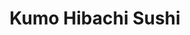 ---
layout: place
title: "Kumo Hibachi Sushi"
permalink: /georgia/marietta/kumo-hibachi-sushi.html
stateAbbr: GA
stateName: Georgia
cityName: Marietta
seo:
  name: "Kumo Hibachi Sushi"
  type: Restaurant
  links: http://www.kumomarietta.com/
description: "Relaxed, contemporary Japanese place offering sushi rolls & grilled fare, plus lunch specials. Looking for sushi in Marietta, Georgia? Check out Kumo Hibachi..."
place_id: ChIJsRgi_DsT9YgRNewJDMaBglc
photos:
  - name: >-
      places/ChIJsRgi_DsT9YgRNewJDMaBglc/photos/AeeoHcJWq3x-iywk3i1clrgW1jhL91mX2gyMlDdfKNcH_Q5y4kYSodEHvNu-F1gZoAJ2NqvAV8mG7pBqoNT4xqFmO19Rdgxg7Hw3R8NIS7EaLDHiS62je5VHDYVROMl80ZPVhNXFVdS-vK837zStmEeNoaacQ-12YzorlrPNqSht20j1W0G4yA5vytZNM0daxc5GVFD_jZnqabcebtHAZM44Okiocr2-vmFChDIB5tqTUbbgLW5TOJ0g48pzNrUUMonKgi-5pbGPzyebmiJoRfoMCjUo3XsNNuGIf-rGisUpeTG_cA
    widthPx: 1024
    heightPx: 768
    authorAttributions:
      - displayName: Kumo Hibachi Sushi
        uri: https://maps.google.com/maps/contrib/105895200239051347787
        photoUri: >-
          https://lh3.googleusercontent.com/a-/ALV-UjV06fDkpmDbFdSNlA2NZX_f_HOVJSTm7jWWJ0rP3A8EbL-JJcE=s100-p-k-no-mo
    flagContentUri: >-
      https://www.google.com/local/imagery/report/?cb_client=maps_api_places.places_api&image_key=!1e10!2sAF1QipP4CpAgKwADEajvs07YsD11E00F3PdU66TosBPE&hl=en-US
    googleMapsUri: >-
      https://www.google.com/maps/place//data=!3m4!1e2!3m2!1sAF1QipP4CpAgKwADEajvs07YsD11E00F3PdU66TosBPE!2e10!4m2!3m1!1s0x88f5133bfc2218b1:0x578281c60c09ec35
  - name: >-
      places/ChIJsRgi_DsT9YgRNewJDMaBglc/photos/AeeoHcKteZNUu0NAhGWDVchb54idYpMuqazazNpOr-ZJz9weL9_TDuCW6Hw9aqpa6qlRgtnDUhzPHtKc1kTTIe6M--byTWC_8-akXg58cxKokkSDPuVzH6hjTKShe4pCBVDLkyXFbu8eCRn62uwBAK8ZsaN__BlumoZjnqTrudoJJv5Jxot5njfOtWaZ6c1--mRLOOEQyOt3nS_rredWBstAha0EXslnQaDOPH8ezzbKLS9EIK-GMSfHeoqFGiX-6jjxT5hH77T97jqhDg2hn9NSXGdSI-4GX1EEOWav8Y7mDSxJ2Q
    widthPx: 4032
    heightPx: 3024
    authorAttributions:
      - displayName: Kumo Hibachi Sushi
        uri: https://maps.google.com/maps/contrib/105895200239051347787
        photoUri: >-
          https://lh3.googleusercontent.com/a-/ALV-UjV06fDkpmDbFdSNlA2NZX_f_HOVJSTm7jWWJ0rP3A8EbL-JJcE=s100-p-k-no-mo
    flagContentUri: >-
      https://www.google.com/local/imagery/report/?cb_client=maps_api_places.places_api&image_key=!1e10!2sAF1QipOQQttAfc_kISNru-vR6m2Eh_RDKq9VbXl11Qh5&hl=en-US
    googleMapsUri: >-
      https://www.google.com/maps/place//data=!3m4!1e2!3m2!1sAF1QipOQQttAfc_kISNru-vR6m2Eh_RDKq9VbXl11Qh5!2e10!4m2!3m1!1s0x88f5133bfc2218b1:0x578281c60c09ec35
  - name: >-
      places/ChIJsRgi_DsT9YgRNewJDMaBglc/photos/AeeoHcK4diJX-vrZf0UEE5hWXzLvCd0P17YtzbX7KVaybU5owG2CRgcep7_lUPe7rm9RlkL7tzjdJXp36P4D9iz_2DoharB59MVMjbRawrnqkjGCJ1iSEt8mKYcnx0wiK722SJhZp-5lYaPGFg7_2GIngzaGy0u9OvGrbJUFKXbEo8DXCUgqyHqQ4fqjz9kBh8PN6G2janZuCCRuV7ikFwwfOpKXx5US9zG4AMOtsEbDB2Q0HQScTUYyKnX9bkmMmjjfAZIO9ZMFP7rVoT2UiBfCX4hRPOSwcq9zc4mmJxlQGstAoRfFj3ZYbwLTWypw9_Ms3kjHQtrOP33syj7ccw65WUxb-CTi4158NgD_CsOynvdpxH7KTBmn3hb8u9tBzK3ozjQJ22cYXBoaeeJWCVUFd8VfRyMTZVNEz0i6Sjgr86Ao5GW0
    widthPx: 3024
    heightPx: 4032
    authorAttributions:
      - displayName: David Nadal
        uri: https://maps.google.com/maps/contrib/106842356131321253665
        photoUri: >-
          https://lh3.googleusercontent.com/a-/ALV-UjXm2dKuJxpkEUg6PwkA-sC1U_KqWWDLhcjBNIH2p6KMB5DEYXk=s100-p-k-no-mo
    flagContentUri: >-
      https://www.google.com/local/imagery/report/?cb_client=maps_api_places.places_api&image_key=!1e10!2sCIHM0ogKEICAgIDhjsbwsAE&hl=en-US
    googleMapsUri: >-
      https://www.google.com/maps/place//data=!3m4!1e2!3m2!1sCIHM0ogKEICAgIDhjsbwsAE!2e10!4m2!3m1!1s0x88f5133bfc2218b1:0x578281c60c09ec35
  - name: >-
      places/ChIJsRgi_DsT9YgRNewJDMaBglc/photos/AeeoHcLlr8bnJk_uwQxwSUvZjwGzgeEiW9xJspxhpn2K9IIuKtcuS-zE-iNoQiXTnksZYOaD0aTY8Yl2Ka_3rOjVFcGWzi9_6jjtm-RuRWaB2mNEYkG7nm50nKlIdjvAHva6Xxjo36ZwPnbtdchHvXifD4N_445WY7LVwAz9lvu_38eUFXDbdVdYdMFr6TBIfFWtjHcbKbOb-nVswgGOiGmxzT8nB0t2i3BWYrW3PF4co5ZtACAYcI8CRE5Ga_nExokz4s-GjLVbKJ19OfGn5EXC4egfWn9nGhI7LtIJRGx8uJgCg7ShTG0U2kwflOBQLf6WnuAoUZ16QkCvrI7Apj7t0XK93WyUKnpdCy99OcqlsWfjcQONBZdfjz0Kebx1wU0kDfDL2norgJMoSl1HTUnQYCO_GtHCFBfRBNCqE-smy7E
    widthPx: 4800
    heightPx: 3600
    authorAttributions:
      - displayName: Lizbeth Baños
        uri: https://maps.google.com/maps/contrib/110657587293394536582
        photoUri: >-
          https://lh3.googleusercontent.com/a-/ALV-UjWxrOuR82M_k7Iu7uWovZ6w3-yqO5AyQao2F9ZwVTGxtlFbGey_NQ=s100-p-k-no-mo
    flagContentUri: >-
      https://www.google.com/local/imagery/report/?cb_client=maps_api_places.places_api&image_key=!1e10!2sCIHM0ogKEICAgICN_vaMRQ&hl=en-US
    googleMapsUri: >-
      https://www.google.com/maps/place//data=!3m4!1e2!3m2!1sCIHM0ogKEICAgICN_vaMRQ!2e10!4m2!3m1!1s0x88f5133bfc2218b1:0x578281c60c09ec35
  - name: >-
      places/ChIJsRgi_DsT9YgRNewJDMaBglc/photos/AeeoHcKF6_br4UTPnotKl8kElpcDpd_d_xQSUKWDaI2jUALUDn0Inqdb-VFUSgd9RWfTWDLfDVWqmOnSwOKtcW_W39YCKCrZMsrn4IMxTmfqJfVlKekLS5pqS2v3NDpau_9wLds68jYGthWfl3G7Jg9fFfnAcDh9scqShiw-E6SCvZJJp-K20LLDyTv09MnuGWCcoM_MjFPXEGty9OlTSlUtP3P8mGaPRdZNKEUD3j7xKl3k1DODTyBVQ7WJ7hzPxZupaLDoHLvyQJHyxwvlPNUXESnJH0zL4E7_LGSVqgpmULnL2A
    widthPx: 4032
    heightPx: 3024
    authorAttributions:
      - displayName: Kumo Hibachi Sushi
        uri: https://maps.google.com/maps/contrib/105895200239051347787
        photoUri: >-
          https://lh3.googleusercontent.com/a-/ALV-UjV06fDkpmDbFdSNlA2NZX_f_HOVJSTm7jWWJ0rP3A8EbL-JJcE=s100-p-k-no-mo
    flagContentUri: >-
      https://www.google.com/local/imagery/report/?cb_client=maps_api_places.places_api&image_key=!1e10!2sAF1QipOE0nRTPcFpPTPudOfkaIzF3hEr9INIBk2zaN9D&hl=en-US
    googleMapsUri: >-
      https://www.google.com/maps/place//data=!3m4!1e2!3m2!1sAF1QipOE0nRTPcFpPTPudOfkaIzF3hEr9INIBk2zaN9D!2e10!4m2!3m1!1s0x88f5133bfc2218b1:0x578281c60c09ec35
  - name: >-
      places/ChIJsRgi_DsT9YgRNewJDMaBglc/photos/AeeoHcL5b32Tu8bHtbnFX8oiNJPD8RS19PG4Eew3DZTWt37ktpocsAX51LyPwRh2kL8mT6PlQ5ERNy9O4DtPrt1u3ezX0l1j-1e8r7bCPUsr5U87OkpWynPiL7za88l2af_9xlOyGhnloIMtN5tvXdq0ncvLkJKa4YentAfrGXlWFuvLRITnV49GvMMmoPc-lT2BK0fuMvcf_JttlOsdOXYd4Wj7fzIK-5kMt_caKQWPE8XoQw9L3rft3GtxxQRmXglTRH5k25Lrg-zmbvBwyTnUhDBFAY2h3rdttSWcegZgUOnhwA
    widthPx: 4032
    heightPx: 3024
    authorAttributions:
      - displayName: Kumo Hibachi Sushi
        uri: https://maps.google.com/maps/contrib/105895200239051347787
        photoUri: >-
          https://lh3.googleusercontent.com/a-/ALV-UjV06fDkpmDbFdSNlA2NZX_f_HOVJSTm7jWWJ0rP3A8EbL-JJcE=s100-p-k-no-mo
    flagContentUri: >-
      https://www.google.com/local/imagery/report/?cb_client=maps_api_places.places_api&image_key=!1e10!2sAF1QipNK6501uS7GCQJpEu3_l42F-sri6OWqBZ8OcETQ&hl=en-US
    googleMapsUri: >-
      https://www.google.com/maps/place//data=!3m4!1e2!3m2!1sAF1QipNK6501uS7GCQJpEu3_l42F-sri6OWqBZ8OcETQ!2e10!4m2!3m1!1s0x88f5133bfc2218b1:0x578281c60c09ec35
  - name: >-
      places/ChIJsRgi_DsT9YgRNewJDMaBglc/photos/AeeoHcISwckVlRT8EdZlKoI5_xzrEtZFy3bsdwxLy5QHoue3bP9GHLqolyZljwK_sK9eUCLqw1I9TSV3pgncwmHPljwUIrjaWKTbHR9s1s6W8vBikUV9e89UgsKzDDTtXCPimMqGP5SoADdz_Ye3ze1xMg7N6-kX8E8iurF1LrS04RHRoQv25W5qQ7UGWU-yMhg9BYUW2XO31Q77I0FbEZX2WhCAkup_FagMXf6SiWO6vgcW5oaRbZCmgKswthW7OvvTMm1dpHPWGM6fcPJB4lTsbuKFUFFWmTIqfkTzlbHMNEoc87WIELTgEB1VvpB-NsTk-8p7okeg3J5s7VAoZ3cS1mOUP7YC6wd8yNFqUEUQWN8bgymJPW0UUm8rMaN_KUNWy16mqnokm0nmE9PjjOiafOipftTFxv1EjV00XZ4OFP7CMePN-WULgdLGpwRJgA
    widthPx: 2268
    heightPx: 4032
    authorAttributions:
      - displayName: kimberlee smith
        uri: https://maps.google.com/maps/contrib/115679917189844733777
        photoUri: >-
          https://lh3.googleusercontent.com/a-/ALV-UjVWXKujD7Xu1osnGPQZzT-EisARkKEcp9YFgXaQIayVFknsIBqE9w=s100-p-k-no-mo
    flagContentUri: >-
      https://www.google.com/local/imagery/report/?cb_client=maps_api_places.places_api&image_key=!1e10!2sCIABIhAA3ilWBQrfaGfcnB0AChKx&hl=en-US
    googleMapsUri: >-
      https://www.google.com/maps/place//data=!3m4!1e2!3m2!1sCIABIhAA3ilWBQrfaGfcnB0AChKx!2e10!4m2!3m1!1s0x88f5133bfc2218b1:0x578281c60c09ec35
  - name: >-
      places/ChIJsRgi_DsT9YgRNewJDMaBglc/photos/AeeoHcLcqyD8-OxWyoF9C_wZb7FgakQdxHRUGiljT8DS0fjW8OJQlzQvfytBc9G6C01JHDEaFmt1lL4j6YF6RlZ17BH78WqyeMP9bMKQ2APBMt_29f1t4ysvPUUrvNGucyMDSzT3SUkuUB50aB_0h6DvnALF9sp9ATr5N18VxjSA-S2pfbBD2VlJGl_1xDUnnH7DwJBUVZuW2kirzVBcXIPGxhBRrrzToB19UJg3XMAAMSoVLR1FD1P6UMBa_EtrGzpSASfAzp3ub4ONO3GA7f8x6tct2uExhr305PQpnriar8uzOw5_qPpyx2N6w1LAyiGB2BwD69JQCUJOxnXJuTzJ_KXJjfYUot54Ipg9OpW0UY5xI176baByKd7WeVk4YhOdhXyeOwxRJNBm5K5FmczNMqgRwwbx_gyxLOmr1E7mtzY3Gg
    widthPx: 4000
    heightPx: 3000
    authorAttributions:
      - displayName: Nataly Rodríguez
        uri: https://maps.google.com/maps/contrib/109814374489522696985
        photoUri: >-
          https://lh3.googleusercontent.com/a-/ALV-UjXMCf0F4TIrKo6iaA-iFzMct2ieVssdxts8w8CIXW0tlvB1F12oVQ=s100-p-k-no-mo
    flagContentUri: >-
      https://www.google.com/local/imagery/report/?cb_client=maps_api_places.places_api&image_key=!1e10!2sCIHM0ogKEICAgID-jNPlMg&hl=en-US
    googleMapsUri: >-
      https://www.google.com/maps/place//data=!3m4!1e2!3m2!1sCIHM0ogKEICAgID-jNPlMg!2e10!4m2!3m1!1s0x88f5133bfc2218b1:0x578281c60c09ec35
  - name: >-
      places/ChIJsRgi_DsT9YgRNewJDMaBglc/photos/AeeoHcJ1yfF-SQTnlVxiPGr1MZ9tuMRIu7RNXrm_UWH1vIcKAb9OEHy_j8HKjm4XF6pz00GbIkmbefd7L5t6EKeFJM9DD6KL42nUIDfHcS4qAmf9YAmHTAuIe6HagClTsG0PAbfXLtAdQ5sDCjp5i8cCEm65pOC6xxKWla_yN_rs0LTjB8TRo0n2-LjHRZ4BOYhTNCwLDLQ65hhrTWV9aQrK8yGITsU3cnwR9Ud-blphyvUXD3Csvn3tK1Yk4XODgEoztefupphLFlSrEH24oddxZTthB8oYc07MkB6zEdcKakZ1u8qHWtm6Q54qLx__UmkdPDRMcLA22kCtbErmX6hVDNU7WBuDXH6XzkwtxYjkA2nUgZtO_FJTIi-SgiFGjRm8oAA8jef0jqk93wbCzaKf3g3s6rvn7OAbO8IpYm1tXizhBEk
    widthPx: 1170
    heightPx: 1587
    authorAttributions:
      - displayName: Brianna Black
        uri: https://maps.google.com/maps/contrib/115722524752691765584
        photoUri: >-
          https://lh3.googleusercontent.com/a-/ALV-UjUgllLz74A0Ihi67rb3XgKQC11uHQf9_3-ZXxJAlgdpDYnVFk__=s100-p-k-no-mo
    flagContentUri: >-
      https://www.google.com/local/imagery/report/?cb_client=maps_api_places.places_api&image_key=!1e10!2sCIHM0ogKEICAgICdwaz1ygE&hl=en-US
    googleMapsUri: >-
      https://www.google.com/maps/place//data=!3m4!1e2!3m2!1sCIHM0ogKEICAgICdwaz1ygE!2e10!4m2!3m1!1s0x88f5133bfc2218b1:0x578281c60c09ec35
  - name: >-
      places/ChIJsRgi_DsT9YgRNewJDMaBglc/photos/AeeoHcJOKyybAksgudaTai07Z0qxf70DigLTEMQ-hAyx-pg1luqYBz8tiwXqkePDgp7gwzafeY-fza3iCPQECYh1Mh96stP1yKkgiphIh3Lykp6a68hU3MZ_kpEsbU14867R1GbNYC_ejebWb6lYW955liIovPR2azP7HDsXEUx_x-HIoKwTxPeplXXU__JRUSwnDvmz4B5ei16EVP_ShzQkk1Z4fAa42pxS14P5f3dNR5cXCeDvRam7h8cFxjwXz-WwP0AoMbxqsKg9Ab8v5icm-8jDUjYHAGCCeP2M86S4cly3W9aH-D2YwsGdjJf0_HJaiQ5KMuH8-UI1vlq3BCBWORMrH6BjYDcRE7okY2sFopKcTh3wunyJ0x2HReyWzujv7nicZe7IaHjn9aJ0X8Y_3ywAmDrbHYjnKXAX6vIYW9wLEA
    widthPx: 1170
    heightPx: 878
    authorAttributions:
      - displayName: Jarrod Bryson
        uri: https://maps.google.com/maps/contrib/116003668099104872799
        photoUri: >-
          https://lh3.googleusercontent.com/a-/ALV-UjWp6lWm-OxMri8muUuGDW0iGqeoUpktWzFxc3_NeCPqGeinSxbA=s100-p-k-no-mo
    flagContentUri: >-
      https://www.google.com/local/imagery/report/?cb_client=maps_api_places.places_api&image_key=!1e10!2sCIHM0ogKEICAgIDim_WZHQ&hl=en-US
    googleMapsUri: >-
      https://www.google.com/maps/place//data=!3m4!1e2!3m2!1sCIHM0ogKEICAgIDim_WZHQ!2e10!4m2!3m1!1s0x88f5133bfc2218b1:0x578281c60c09ec35
address: '2595 Sandy Plains Rd #103, Marietta, GA 30066, USA'
street: '2595 Sandy Plains Rd #103'
city: Marietta
state: GA
zip: '30066'
country: USA
neighborhood: null
latitude: '34.013988'
longitude: '-84.495758'
accessibility_options:
  wheelchairAccessibleParking: true
  wheelchairAccessibleEntrance: true
  wheelchairAccessibleRestroom: true
  wheelchairAccessibleSeating: true
business_status: OPERATIONAL
name: Kumo Hibachi Sushi
google_maps_links:
  directionsUri: >-
    https://www.google.com/maps/dir//''/data=!4m7!4m6!1m1!4e2!1m2!1m1!1s0x88f5133bfc2218b1:0x578281c60c09ec35!3e0
  placeUri: https://maps.google.com/?cid=6305745115877600309
  writeAReviewUri: >-
    https://www.google.com/maps/place//data=!4m3!3m2!1s0x88f5133bfc2218b1:0x578281c60c09ec35!12e1
  reviewsUri: >-
    https://www.google.com/maps/place//data=!4m4!3m3!1s0x88f5133bfc2218b1:0x578281c60c09ec35!9m1!1b1
  photosUri: >-
    https://www.google.com/maps/place//data=!4m3!3m2!1s0x88f5133bfc2218b1:0x578281c60c09ec35!10e5
primary_type: Japanese Restaurant
opening_hours:
  regular: null
  current: null
secondary_opening_hours:
  regular:
    weekdayDescriptions: null
    type: null
  current:
    weekdayDescriptions: null
    type: null
phone: (770) 575-2822
price_level: PRICE_LEVEL_MODERATE
price_range: null
rating: '4.3'
rating_count: 580
website: http://www.kumomarietta.com/
reviews:
  - name: >-
      places/ChIJsRgi_DsT9YgRNewJDMaBglc/reviews/ChdDSUhNMG9nS0VJQ0FnSUNfcF9lNndRRRAB
    relativePublishTimeDescription: 2 months ago
    rating: 4
    text:
      text: >-
        As much as I did enjoy kumo and is delicious food fast and friendly
        service and great decor I have to give it a four. I believe you all have
        a great restaurant but I believe that there's still room for improvement
        wherever there may be. I will recommend to friends and family but with
        so many Asian food options hard to say that I would specifically return
        to this restaurant, I had a lunch hibachi filling but the chicken left
        something to be desired for some reason. 15$ tab with lunch menu and
        additional priced drink. 4/5 would recommend
      languageCode: en
    originalText:
      text: >-
        As much as I did enjoy kumo and is delicious food fast and friendly
        service and great decor I have to give it a four. I believe you all have
        a great restaurant but I believe that there's still room for improvement
        wherever there may be. I will recommend to friends and family but with
        so many Asian food options hard to say that I would specifically return
        to this restaurant, I had a lunch hibachi filling but the chicken left
        something to be desired for some reason. 15$ tab with lunch menu and
        additional priced drink. 4/5 would recommend
      languageCode: en
    authorAttribution:
      displayName: Michael “DG Bambino” Tomlin
      uri: https://www.google.com/maps/contrib/101580451824102933883/reviews
      photoUri: >-
        https://lh3.googleusercontent.com/a-/ALV-UjWP0e3tvXPiDzXz__xrS98EoEnji0N7QbediRxchc1_48YRn3FX6w=s128-c0x00000000-cc-rp-mo-ba4
    publishTime: '2025-01-19T15:34:28.412980Z'
    flagContentUri: >-
      https://www.google.com/local/review/rap/report?postId=ChdDSUhNMG9nS0VJQ0FnSUNfcF9lNndRRRAB&d=17924085&t=1
    googleMapsUri: >-
      https://www.google.com/maps/reviews/data=!4m6!14m5!1m4!2m3!1sChdDSUhNMG9nS0VJQ0FnSUNfcF9lNndRRRAB!2m1!1s0x88f5133bfc2218b1:0x578281c60c09ec35
  - name: >-
      places/ChIJsRgi_DsT9YgRNewJDMaBglc/reviews/ChdDSUhNMG9nS0VJQ0FnSURmeE9fMDBRRRAB
    relativePublishTimeDescription: 3 months ago
    rating: 5
    text:
      text: >-
        Recently renovated, Kumo is a gem! They are very helpful for gluten
        friendly options! They have gluten free soy sauce. It’s a quiet, relaxed
        atmosphere. The food is fast and the presentation is good. They have
        great sushi! The 3VS3 roll is amazing. My husband and kids enjoy the
        hibachi. They don’t cook in front of you but we actually prefer that.
      languageCode: en
    originalText:
      text: >-
        Recently renovated, Kumo is a gem! They are very helpful for gluten
        friendly options! They have gluten free soy sauce. It’s a quiet, relaxed
        atmosphere. The food is fast and the presentation is good. They have
        great sushi! The 3VS3 roll is amazing. My husband and kids enjoy the
        hibachi. They don’t cook in front of you but we actually prefer that.
      languageCode: en
    authorAttribution:
      displayName: Brittany Gill
      uri: https://www.google.com/maps/contrib/106771258269420852602/reviews
      photoUri: >-
        https://lh3.googleusercontent.com/a-/ALV-UjU1hxXOx36ms0moFH3mR0aT9YKy1reNVci8FcDdhJxGmqJAUJN96g=s128-c0x00000000-cc-rp-mo
    publishTime: '2025-01-04T00:52:02.740230Z'
    flagContentUri: >-
      https://www.google.com/local/review/rap/report?postId=ChdDSUhNMG9nS0VJQ0FnSURmeE9fMDBRRRAB&d=17924085&t=1
    googleMapsUri: >-
      https://www.google.com/maps/reviews/data=!4m6!14m5!1m4!2m3!1sChdDSUhNMG9nS0VJQ0FnSURmeE9fMDBRRRAB!2m1!1s0x88f5133bfc2218b1:0x578281c60c09ec35
  - name: >-
      places/ChIJsRgi_DsT9YgRNewJDMaBglc/reviews/ChZDSUhNMG9nS0VJQ0FnTUNJclBMR1NBEAE
    relativePublishTimeDescription: a week ago
    rating: 5
    text:
      text: >-
        Tried Kumo Hibachi Sushi for the first time tonight.  Got takeout and
        decided to try the hibachi chicken with fried rice and couldn’t help
        myself from adding a sushi roll as well (went with the M16 roll).


        The portions were plenty and I wasn’t able to finish everything, but I
        definitely ordered more than I normally would because I wanted to give a
        couple of different things a try.  I’m very glad I added the sushi
        because it was incredible, but the fried rice was delicious too.


        Definitely recommend and will be coming back in the future!
      languageCode: en
    originalText:
      text: >-
        Tried Kumo Hibachi Sushi for the first time tonight.  Got takeout and
        decided to try the hibachi chicken with fried rice and couldn’t help
        myself from adding a sushi roll as well (went with the M16 roll).


        The portions were plenty and I wasn’t able to finish everything, but I
        definitely ordered more than I normally would because I wanted to give a
        couple of different things a try.  I’m very glad I added the sushi
        because it was incredible, but the fried rice was delicious too.


        Definitely recommend and will be coming back in the future!
      languageCode: en
    authorAttribution:
      displayName: Ashton Hollingsworth
      uri: https://www.google.com/maps/contrib/112498846496135535460/reviews
      photoUri: >-
        https://lh3.googleusercontent.com/a-/ALV-UjXpe8vghuwcUgTTqoZXkhLZAdW40tDy8fyJpoQI0AMynnl6YP8b=s128-c0x00000000-cc-rp-mo
    publishTime: '2025-03-31T00:35:14.922086Z'
    flagContentUri: >-
      https://www.google.com/local/review/rap/report?postId=ChZDSUhNMG9nS0VJQ0FnTUNJclBMR1NBEAE&d=17924085&t=1
    googleMapsUri: >-
      https://www.google.com/maps/reviews/data=!4m6!14m5!1m4!2m3!1sChZDSUhNMG9nS0VJQ0FnTUNJclBMR1NBEAE!2m1!1s0x88f5133bfc2218b1:0x578281c60c09ec35
  - name: >-
      places/ChIJsRgi_DsT9YgRNewJDMaBglc/reviews/ChZDSUhNMG9nS0VJQ0FnTURJcU8tTFNREAE
    relativePublishTimeDescription: a week ago
    rating: 5
    text:
      text: >-
        The food was great! Although, I wish that the hibachi was a little bit
        more expanded in a way. Besides that there were very few errors in the
        order and the service was great.
      languageCode: en
    originalText:
      text: >-
        The food was great! Although, I wish that the hibachi was a little bit
        more expanded in a way. Besides that there were very few errors in the
        order and the service was great.
      languageCode: en
    authorAttribution:
      displayName: Kekeli Ayim
      uri: https://www.google.com/maps/contrib/112703792116901545313/reviews
      photoUri: >-
        https://lh3.googleusercontent.com/a-/ALV-UjUZm9wpS_akxJ1cp8mHamVrGkEHDYzQzCh2WLrPYCr8yEJdB5of=s128-c0x00000000-cc-rp-mo
    publishTime: '2025-04-06T17:44:51.923075Z'
    flagContentUri: >-
      https://www.google.com/local/review/rap/report?postId=ChZDSUhNMG9nS0VJQ0FnTURJcU8tTFNREAE&d=17924085&t=1
    googleMapsUri: >-
      https://www.google.com/maps/reviews/data=!4m6!14m5!1m4!2m3!1sChZDSUhNMG9nS0VJQ0FnTURJcU8tTFNREAE!2m1!1s0x88f5133bfc2218b1:0x578281c60c09ec35
  - name: >-
      places/ChIJsRgi_DsT9YgRNewJDMaBglc/reviews/ChdDSUhNMG9nS0VJQ0FnSURYcGRteW93RRAB
    relativePublishTimeDescription: 5 months ago
    rating: 5
    text:
      text: >-
        Great cozy atmosphere. My husband and I have been looking for a good
        sushi spot for the last 2 years. This is the first place we have decided
        is our spot! Last time we came my husband ordered a roll he did not
        like. (Not the restaurants fault but his) they saw he didn’t eat it and
        sweetly didn’t charge. Great service and we will be coming back many
        more times
      languageCode: en
    originalText:
      text: >-
        Great cozy atmosphere. My husband and I have been looking for a good
        sushi spot for the last 2 years. This is the first place we have decided
        is our spot! Last time we came my husband ordered a roll he did not
        like. (Not the restaurants fault but his) they saw he didn’t eat it and
        sweetly didn’t charge. Great service and we will be coming back many
        more times
      languageCode: en
    authorAttribution:
      displayName: Sydney Kronauge
      uri: https://www.google.com/maps/contrib/100179366533977402049/reviews
      photoUri: >-
        https://lh3.googleusercontent.com/a/ACg8ocJYU53f3UBjmOpeTp81r7clvtAIQ31MJKWt66QcWsxJLC1DB3g=s128-c0x00000000-cc-rp-mo
    publishTime: '2024-10-29T17:01:59.678069Z'
    flagContentUri: >-
      https://www.google.com/local/review/rap/report?postId=ChdDSUhNMG9nS0VJQ0FnSURYcGRteW93RRAB&d=17924085&t=1
    googleMapsUri: >-
      https://www.google.com/maps/reviews/data=!4m6!14m5!1m4!2m3!1sChdDSUhNMG9nS0VJQ0FnSURYcGRteW93RRAB!2m1!1s0x88f5133bfc2218b1:0x578281c60c09ec35
parking_options:
  freeParkingLot: true
  freeStreetParking: true
  valetParking: false
payment_options:
  acceptsCreditCards: true
  acceptsDebitCards: true
  acceptsCashOnly: false
  acceptsNfc: true
allow_dogs: null
curbside_pickup: null
delivery: true
dine_in: true
good_for_children: true
good_for_groups: true
good_for_sports: false
live_music: false
menu_for_children: null
outdoor_seating: false
reservable: true
restroom: true
serves_beer: true
serves_breakfast: false
serves_brunch: false
serves_cocktails: null
serves_coffee: null
serves_dinner: true
serves_dessert: true
serves_lunch: true
serves_vegetarian_food: true
serves_wine: true
takeout: true
summary: >-
  Relaxed, contemporary Japanese place offering sushi rolls & grilled fare, plus
  lunch specials.

---